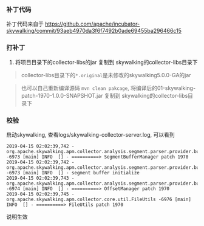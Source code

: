 ### 补丁代码
补丁代码来自于 https://github.com/apache/incubator-skywalking/commit/93aeb4970da3f6f7492b0ade69455ba296466c15

### 打补丁
1. 将项目目录下的collector-libs的jar 复制到 skywalking的collector-libs目录下

> collector-libs目录下的`*.original`是未修改的skywalking5.0.0-GA的jar     

>  也可以自己重新编译源码 `mvn clean pakcage`, 将编译后的01-skywalking-patch-1970-1.0.0-SNAPSHOT.jar 复制到 skywalking的collector-libs目录下

### 校验
启动skywalking, 查看logs/skywalking-collector-server.log, 可以看到
```
2019-04-15 02:02:39,742 - org.apache.skywalking.apm.collector.analysis.segment.parser.provider.buffer.SegmentBufferManager -6973 [main] INFO  [] - ==========> SegmentBufferManager patch 1970
2019-04-15 02:02:39,742 - org.apache.skywalking.apm.collector.analysis.segment.parser.provider.buffer.SegmentBufferManager -6973 [main] INFO  [] - segment buffer initialize
2019-04-15 02:02:39,743 - org.apache.skywalking.apm.collector.analysis.segment.parser.provider.buffer.OffsetManager -6974 [main] INFO  [] - ==========> OffsetManager patch 1970
2019-04-15 02:02:39,745 - org.apache.skywalking.apm.collector.core.util.FileUtils -6976 [main] INFO  [] - ==========> FileUtils patch 1970
```
说明生效

